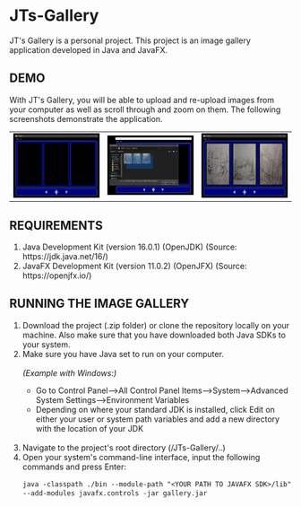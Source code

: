 # JTs-Gallery
JT's Gallery is a personal project. This project is an image gallery application developed in Java and JavaFX.

<h2>DEMO</h2>

With JT's Gallery, you will be able to upload and re-upload images from your computer as well as scroll
through and zoom on them. The following screenshots demonstrate the application.

<table>
<td><img src="docs/demo.png" width=340></td>
<td><img src="docs/demo2.png" width=340></td>
<td><img src="docs/demo3.png" width=340></td>
</table>

<h2>REQUIREMENTS</h2>
<ol>
  <li>Java Development Kit (version 16.0.1) (OpenJDK) (Source: https://jdk.java.net/16/)</li>
  <li>JavaFX Development Kit (version 11.0.2) (OpenJFX) (Source: https://openjfx.io/)</li>
  </ol>
  

<h2>RUNNING THE IMAGE GALLERY</h2>
<ol>
  <li>Download the project (.zip folder) or clone the repository locally on your machine. Also make sure that you have downloaded both Java SDKs to your system.</li>
  <li>Make sure you have Java set to run on your computer.</li><br/>
  <i>(Example with Windows:)</i><br/>
  <ul>
    
  <li>Go to Control Panel-->All Control Panel Items-->System-->Advanced System Settings-->Environment Variables</li>
  <li>Depending on where your standard JDK is installed, click Edit on either your user or system path variables and add a new directory with the location of your JDK</li>
  </ul>
  <br/>
  <li>Navigate to the project's root directory (/JTs-Gallery/..)</li>
  <li>Open your system's command-line interface, input the following commands and press Enter:
  
    java -classpath ./bin --module-path "<YOUR PATH TO JAVAFX SDK>/lib" --add-modules javafx.controls -jar gallery.jar
  </li>
  </ol>
